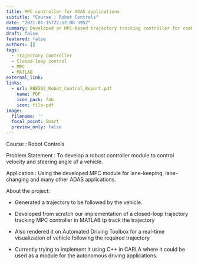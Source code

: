 ```yaml
---
title: MPC controller for ADAS applications
subtitle: "Course : Robot Controls"
date: "2021-01-15T22:52:08.395Z"
summary: Developed an MPC-based trajectory tracking controller for combined velocity and steering control.
draft: false
featured: false
authors: []
tags:
  - Trajectory Controller
  - Closed-loop control
  - MPC
  - MATLAB
external_link: 
links:
  - url: RBE502_Robot_Control_Report.pdf
    name: PDF
    icon_pack: fab
    icon: file-pdf
image:
  filename: ''
  focal_point: Smart
  preview_only: false
---
```


Course : Robot Controls

Problem Statement : To develop a robust controller module to control velocity and steering angle of a vehicle. 

Application : Using the developed MPC module for lane-keeping, lane-changing and many other ADAS applications.

About the project:
* Generated a trajectory to be followed by the vehicle.

* Developed from scratch our implementation of a closed-loop trajectory tracking MPC controller in MATLAB tp track the trajectory

* Also rendered it on Automated Driving Toolbox for a real-time visualization of vehicle following the required trajectory

* Currently trying to implement it using C++ in CARLA where it could be used as a module for the autonomous driving applications. 
